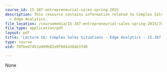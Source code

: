 ```yaml
---
course_id: 15-387-entrepreneurial-sales-spring-2015
description: This resource contains information related to Complex Sales Situations
  - Edge Analytics.
file_location: /coursemedia/15-387-entrepreneurial-sales-spring-2015/70fbed7452a909b82e0fb04a58ab37d0_MIT15_387S15_Lecture16.pdf
file_type: application/pdf
layout: pdf
title: 'Lecture 16: Complex Sales Situations - Edge Analytics - 15.387 Spring 2015'
type: course
uid: 70fbed7452a909b82e0fb04a58ab37d0

---
```

None
